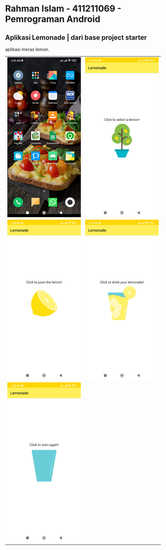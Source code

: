 # Rahman Islam - 411211069 - Pemrograman Android
## Aplikasi Lemonade | dari base project starter
aplikasi meras lemon.
<center>
  <table>
    <tr>
      <td><img src="1713123964980.jpg"></td>
      <td><img src="1713123964989.jpg"></td>
    </tr>
    <tr>
      <td><img src="1713123964985.jpg"></td>
      <td><img src="1713123964999.jpg"></td>
    </tr>
    <tr>
      <td><img src="1713123964994.jpg"></td>
    </tr>
  </table>
</center>
